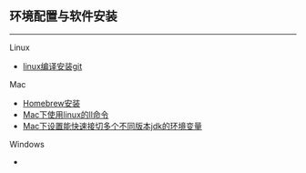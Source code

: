 ## 环境配置与软件安装
---



Linux

*	[linux编译安装git](linux-git-compile-install.md)



Mac

*	[Homebrew安装](http://www.jianshu.com/p/d229ac7fe77d)
*	[Mac下使用linux的ll命令](https://github.com/jadmin/notes/blob/master/docs/mac-use-linux-shell-ll.md)
*	[Mac下设置能快速接切多个不同版本jdk的环境变量](https://github.com/jadmin/notes/blob/master/docs/mac-fast-switch-muti-jdk.md)



Windows

*